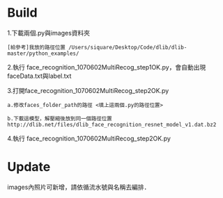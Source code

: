 
# Build

1.下載兩個.py與images資料夾
  
    [給參考]我放的路徑位置 /Users/siquare/Desktop/Code/dlib/dlib-master/python_examples/

2.執行 face_recognition_1070602MultiRecog_step1OK.py，會自動出現faceData.txt與label.txt

3.打開face_recognition_1070602MultiRecog_step2OK.py
  
    a.修改faces_folder_path的路徑 <填上這兩個.py的路徑位置>
    
    b.下載這模型，解壓縮後放到同一個路徑位置http://dlib.net/files/dlib_face_recognition_resnet_model_v1.dat.bz2

4.執行 
    face_recognition_1070602MultiRecog_step2OK.py


# Update
images內照片可新增，請依循流水號與名稱去編排．
